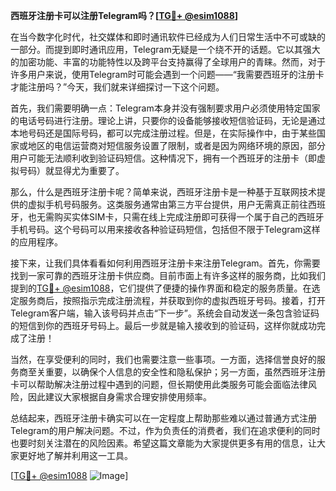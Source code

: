 **西班牙注册卡可以注册Telegram吗？[[TG💪+ @esim1088](https://t.me/s/esim1088)]**

在当今数字化时代，社交媒体和即时通讯软件已经成为人们日常生活中不可或缺的一部分。而提到即时通讯应用，Telegram无疑是一个绕不开的话题。它以其强大的加密功能、丰富的功能特性以及跨平台支持赢得了全球用户的青睐。然而，对于许多用户来说，使用Telegram时可能会遇到一个问题——“我需要西班牙的注册卡才能注册吗？”今天，我们就来详细探讨一下这个问题。

首先，我们需要明确一点：Telegram本身并没有强制要求用户必须使用特定国家的电话号码进行注册。理论上讲，只要你的设备能够接收短信验证码，无论是通过本地号码还是国际号码，都可以完成注册过程。但是，在实际操作中，由于某些国家或地区的电信运营商对短信服务设置了限制，或者是因为网络环境的原因，部分用户可能无法顺利收到验证码短信。这种情况下，拥有一个西班牙的注册卡（即虚拟号码）就显得尤为重要了。

那么，什么是西班牙注册卡呢？简单来说，西班牙注册卡是一种基于互联网技术提供的虚拟手机号码服务。这类服务通常由第三方平台提供，用户无需真正前往西班牙，也无需购买实体SIM卡，只需在线上完成注册即可获得一个属于自己的西班牙手机号码。这个号码可以用来接收各种验证码短信，包括但不限于Telegram这样的应用程序。

接下来，让我们具体看看如何利用西班牙注册卡来注册Telegram。首先，你需要找到一家可靠的西班牙注册卡供应商。目前市面上有许多这样的服务商，比如我们提到的[TG💪+ @esim1088](https://t.me/s/esim1088)，它们提供了便捷的操作界面和稳定的服务质量。在选定服务商后，按照指示完成注册流程，并获取到你的虚拟西班牙号码。接着，打开Telegram客户端，输入该号码并点击“下一步”。系统会自动发送一条包含验证码的短信到你的西班牙号码上。最后一步就是输入接收到的验证码，这样你就成功完成了注册！

当然，在享受便利的同时，我们也需要注意一些事项。一方面，选择信誉良好的服务商至关重要，以确保个人信息的安全性和隐私保护；另一方面，虽然西班牙注册卡可以帮助解决注册过程中遇到的问题，但长期使用此类服务可能会面临法律风险，因此建议大家根据自身需求合理安排使用频率。

总结起来，西班牙注册卡确实可以在一定程度上帮助那些难以通过普通方式注册Telegram的用户解决问题。不过，作为负责任的消费者，我们在追求便利的同时也要时刻关注潜在的风险因素。希望这篇文章能为大家提供更多有用的信息，让大家更好地了解并利用这一工具。

[[TG💪+ @esim1088](https://t.me/s/esim1088) ![Image](https://i.postimg.cc/4NQfJmqS/Snipaste-2025-05-13-00-14-12.png)]